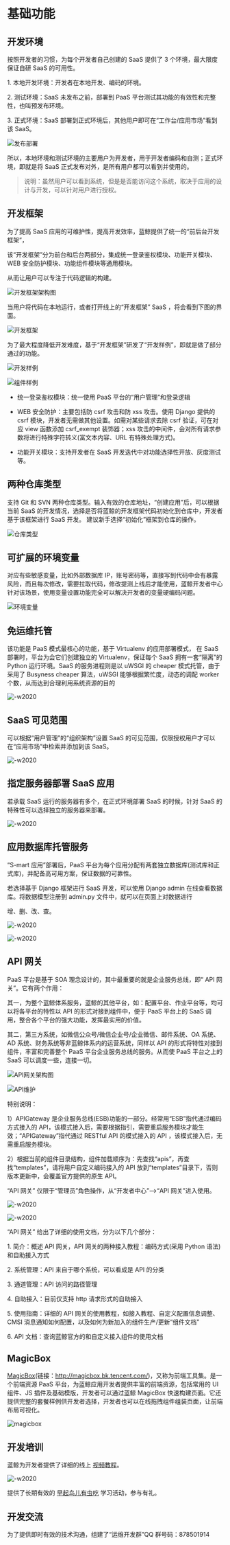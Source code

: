 # 基础功能

## 开发环境

按照开发者的习惯，为每个开发者自己创建的 SaaS 提供了 3 个环境，最大限度保证自研 SaaS 的可用性。

1\. 本地开发环境：开发者在本地开发、编码的环境。

2\. 测试环境：SaaS 未发布之前，部署到 PaaS 平台测试其功能的有效性和完整性，也叫预发布环境。

3\. 正式环境：SaaS 部署到正式环境后，其他用户即可在“工作台/应用市场”看到该 SaaS。

![发布部署](../../assets/dev_env.png)

所以，本地环境和测试环境的主要用户为开发者，用于开发者编码和自测；正式环境，即就是将 SaaS 正式发布对外，是所有用户都可以看到并使用的。

> 说明：虽然用户可以看到系统，但是是否能访问这个系统，取决于应用的设计与开发，可以针对用户进行授权。

## 开发框架

为了提高 SaaS 应用的可维护性，提高开发效率，蓝鲸提供了统一的“前后台开发框架”，

该“开发框架”分为前台和后台两部分，集成统一登录鉴权模块、功能开关模块、WEB 安全防护模块、功能组件模块等通用模块。

从而让用户可以专注于代码逻辑的构建。

![开发框架架构图](../../assets/fram_architecture.png)

当用户将代码在本地运行，或者打开线上的“开发框架” SaaS ，将会看到下图的界面。

![开发框架](../../assets/framwork.png)

为了最大程度降低开发难度，基于“开发框架”研发了“开发样例”，即就是做了部分通过的功能。

![开发样例](../../assets/fram_example.png)

![组件样例](../../assets/component_sample.png)

- 统一登录鉴权模块：统一使用 PaaS 平台的“用户管理”和登录逻辑

- WEB 安全防护：主要包括防 csrf 攻击和防 xss 攻击。使用 Django 提供的 csrf 模块，开发者无需做其他设置。如需对某些请求去除 csrf 验证，可在对应 view 函数添加 csrf_exempt 装饰器；xss 攻击的中间件，会对所有请求参数将进行特殊字符转义(富文本内容、URL 有特殊处理方式)。

- 功能开关模块：支持开发者在 SaaS 开发迭代中对功能选择性开放、灰度测试等。

## 两种仓库类型

支持 Git 和 SVN 两种仓库类型。输入有效的仓库地址，“创建应用”后，可以根据当前 SaaS 的开发情况，选择是否将蓝鲸的开发框架代码初始化到仓库中，开发者基于该框架进行 SaaS 开发。
建议新手选择“初始化”框架到仓库的操作。

![仓库类型](../../assets/warehouse_type.png)

## 可扩展的环境变量

对应有些敏感变量，比如外部数据库 IP，账号密码等，直接写到代码中会有暴露风险，而且每次修改，需要拉取代码，修改提测上线后才能使用，蓝鲸开发者中心针对该场景，使用变量设置功能完全可以解决开发者的变量硬编码问题。

![环境变量](../../assets/env_varible.png)

## 免运维托管

该功能是 PaaS 模式最核心的功能，基于 Virtualenv 的应用部署模式，
在 SaaS 部署时，平台为会它们创建独立的 Virtualenv，保证每个 SaaS 拥有一套“隔离”的 Python 运行环境。SaaS 的服务进程则是以 uWSGI 的 cheaper 模式托管，由于采用了 Busyness cheaper 算法，uWSGI 能够根据繁忙度，动态的调配 worker 个数，从而达到合理利用系统资源的目的

![-w2020](../../assets/trusteeship.png)

## SaaS 可见范围

可以根据“用户管理”的“组织架构”设置 SaaS 的可见范围，仅限授权用户才可以在“应用市场”中检索并添加到该 SaaS。

![-w2020](../../assets/dev_saasfanwei.png)

## 指定服务器部署 SaaS 应用

若承载 SaaS 运行的服务器有多个，在正式环境部署 SaaS 的时候，针对 SaaS 的特殊性可以选择独立的服务器来部署。

![-w2020](../../assets/dev_zhidingbushu.png)

## 应用数据库托管服务

“S-mart 应用”部署后，PaaS 平台为每个应用分配有两套独立数据库(测试库和正式库)，并配备高可用方案，保证数据的可靠性。

若选择基于 Django 框架进行 SaaS 开发，可以使用 Django admin 在线查看数据库。将数据模型注册到 admin.py 文件中，就可以在页面上对数据进行

增、删、改、查。

![-w2020](../../assets/app_control1.png)

![-w2020](../../assets/app_control2.png)

## API 网关

PaaS 平台是基于 SOA 理念设计的，其中最重要的就是企业服务总线，即“ API 网关”。它有两个作用：

其一，为整个蓝鲸体系服务，蓝鲸的其他平台，如：配置平台、作业平台等，均可以将各平台的特性以 API 的形式对接到组件中，便于 PaaS 平台上的 SaaS 调用，整合各个平台的强大功能，发挥最实用的价值。

其二，第三方系统，如微信公众号/微信企业号/企业微信、邮件系统、OA 系统、AD 系统、财务系统等非蓝鲸体系内的运营系统，同样以 API 的形式将特性对接到组件，丰富和完善整个 PaaS 平台企业服务总线的服务。从而使 PaaS 平台之上的 SaaS 可以调度一些，连接一切。

![API网关架构图](../../assets/apigw_architecture.png)

![API维护](../../assets/api_maintain.png)

特别说明：

1）APIGateway 是企业服务总线(ESB)功能的一部分。经常用“ESB”指代通过编码方式接入的 API，该模式接入后，需要根据指引，需要重启服务模块才能生效；“APIGateway”指代通过 RESTful API 的模式接入的 API ，该模式接入后，无需重启服务模块。

2）根据当前的组件目录结构，组件加载顺序为：先查找“apis”，再查找“templates”，请将用户自定义编码接入的 API 放到“templates”目录下，否则版本更新中，会覆盖官方提供的原生 API。

“API 网关” 仅限于“管理员”角色操作，从“开发者中心”—>“API 网关”进入使用。

![-w2020](../../assets/APIGateway1.png)

![-w2020](../../assets/APIGateway2.png)

“API 网关” 给出了详细的使用文档，分为以下几个部分：

1\. 简介：概述 API 网关，API 网关的两种接入教程：编码方式(采用 Python 语法)和自助接入方式

2\. 系统管理：API 来自于哪个系统，可以看成是 API 的分类

3\. 通道管理：API 访问的路径管理

4\. 自助接入：目前仅支持 http 请求形式的自助接入

5\. 使用指南：详细的 API 网关的使用教程，如接入教程、自定义配置信息调整、CMSI 消息通知如何配置，以及如何为新加入的组件生产/更新“组件文档”

6\. API 文档：查询蓝鲸官方的和自定义接入组件的使用文档


## MagicBox

[MagicBox](http://magicbox.bk.tencent.com/)(链接：http://magicbox.bk.tencent.com/)，又称为前端工具集。是一个前端资源 PaaS 平台，为蓝鲸应用开发者提供丰富的前端资源，包括常用的 UI 组件、JS 插件及基础模版，开发者可以通过蓝鲸 MagicBox 快速构建页面。它还提供完整的套餐样例供开发者选择，开发者也可以在线拖拽组件组装页面，让前端布局可视化。

![magicbox](../../assets/magicbox.png)

## 开发培训

蓝鲸为开发者提供了详细的线上 [视频教程](https://cloud.tencent.com/developer/edu/major-100008)。

![-w2020](../../assets/video_tutorial.png)

提供了长期有效的 [早起鸟儿有虫吃](https://bk.tencent.com/s-mart/community/question/440) 学习活动，参与有礼。

## 开发交流

为了提供即时有效的技术沟通，组建了“运维开发群”QQ 群号码：878501914
